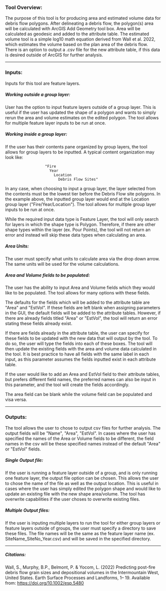 ### Tool Overview:

The purpose of this tool is for producing area and estimated volume data for debris flow polygons. After delineating a debris flow, the polygon(s) area will be calculated with ArcGIS Add Geometry tool box. Area will be calculated as geodesic and added to the attribute table. The estimated volume tool is a simple log10 math equation derived from Wall et al. 2022, which estimates the volume based on the plan area of the debris flow. There is an option to output a .csv file for the new attribute table, if this data is desired outside of ArcGIS for further analysis. 

---

### Inputs:

Inputs for this tool are feature layers. 

##### **Working outside a group layer:**

User has the option to input feature layers outside of a group layer. This is useful if the user has updated the shape of a polygon and wants to simply rerun the area and volume estimates on the edited polygon. The tool allows for multiple feature layer inputs to be run at once.

##### **Working inside a group layer:**

If the user has their contents pane organized by group layers, the tool allows for group layers to be inputted. A typical content organization may look like:

                      "Fire
                        Year
                          Location
                            Debris Flow Sites"
In any case, when choosing to input a group layer, the layer selected from the contents must be the lowest tier before the Debris Flow site polygons. In the example above, the inputted group layer would end at the Location group layer ("Fire/Year/Location"). The tool allows for multiple group layer inputs to be run at once.

While the required input data type is Feature Layer, the tool will only search for layers in which the shape type is Polygon. Therefore, if there are other shape types within the layer (ex. Pour Points), the tool will not return an error and instead will skip these data types when calculating an area.



##### **Area Units:**

The user must specify what units to calculate area via the drop down arrow. The same units will be used for the volume calculations.

##### **Area and Volume fields to be populated:**

The user has the ability to input Area and Volume fields which they would like to be populated. The tool allows for many options with these fields.

  The defaults for the fields which will be added to the attribute table are "Area" and "EstVol". If these fields are left blank when assigning parameters in the GUI, the default fields will be added to the attribute tables. However, if there are already fields titled "Area" or "EstVol", the tool will return an error stating these fields already exist.
    
  If there are fields already in the attribute table, the user can specify for these fields to be updated with the new data that will output by the tool. To do so, the user will type the fields into each of these boxes. The tool will then update the existing fields with the area and volume data calculated in the tool. It is best practice to have all fields with the same label in each input, as this parameter assumes the fields inputted exist in each attribute table.
    
  If the user would like to add an Area and EstVol field to their attribute tables, but prefers different field names, the preferred names can also be input in this parameter, and the tool will create the fields accordingly.

The area field can be blank while the volume field can be populated and visa versa. 

---

### Outputs:

The tool allows the user to chose to output csv files for further analysis. The output fields will be "Name", "Area", "EstVol". In cases where the user has specified the names of the Area or Volume fields to be different, the field names in the csv will be these specified names instead of the default "Area" or "EstVol" fields.

##### **Single Output file:**
If the user is running a feature layer outside of a group, and is only running one feature layer, the output file option can be chosen. This allows the user to chose the name of the file as well as the output location. This is useful in cases where the user has simply edited the polygon shape and would like to update an existing file with the new shape area/volume. The tool has overwrite capabilities if the user choses to overwrite existing files.

##### **Multiple Output files:**
If the user is inputing multiple layers to run the tool for either group layers or feature layers outside of groups, the user must specify a directory to save these files. The file names will be the same as the feature layer name (ex. SiteName_SiteNo_Year.csv) and will be saved in the specified directory.

---

##### Citations:
 Wall, S., Murphy, B.P., Belmont, P. & Yocom, L. (2022) Predicting post-fire debris flow grain sizes and depositional volumes in the Intermountain West, United States. Earth Surface Processes and Landforms, 1– 19. Available from: https://doi.org/10.1002/esp.5480



